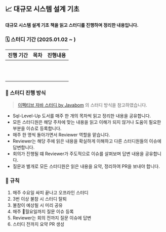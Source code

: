## 📈 대규모 시스템 설계 기초
#### 대규모 시스템 설계 기초 책을 읽고 스터디를 진행하며 정리한 내용입니다.

### 🗓️ 스터디 기간 (2025.01.02 ~ )
|          진행 기간          | 목차  |    진행내용    |
|:-----------------------:|:---:|:----------:|
|  |  |   |
|  |  |   |
|  |  |   |
|  |  |   |
|  |  |   |
|  |  |   |
|  |  |   |
|  |  |   |
|  |  |   |
|  |  |   |
|  |  |   |

### 🚗 스터디 진행 방식
> [이펙티브 자바 스터디 by Javabom](https://javabom.tistory.com/70)
> 의 스터디 방식을 참고하였습니다.

- Sql-Level-Up 도서를 매주 한 개의 목차씩 읽고 정리한 내용을 공유합니다.
- 모든 스터디원은 해당 주차에 맞는 내용을 읽고 이해가 되지 않거나 도움이 필요한 부분을 이슈로 등록합니다.
- 매주 한 명씩 돌아가면서 Reviewer 역할을 맡습니다.
- Reviewer는 해당 주에 읽은 내용을 확실하게 이해하고 다른 스터디원들의 이슈에 답변합니다.
- 회의가 진행될 떄 Reviewer가 주도적으로 이슈를 살펴보며 답변 내용을 공유합니다.
- 질문과 별개로 모든 스터디원은 읽은 내용을 요약, 정리하여 PR을 보내야 합니다.

### 📐 규칙
1. 매주 수요일 싸피 끝나고 오프라인 스터디
2. 3번 이상 불참 시 스터디 탈퇴
3. 불참이 예상될 시 미리 공유
4. 매주 월요일까지 질문 이슈 등록
5. Reviewer는 회의 전까지 질문 이슈에 답변
6. 스터디 전까지 요약 PR 생성

